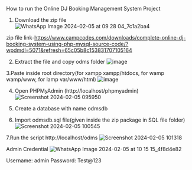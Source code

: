 How to run the Online DJ Booking  Management System Project 

1. Download the zip file 
![WhatsApp Image 2024-02-05 at 09 28 04_7c1a2ba4](https://github.com/HarshuGY/database/assets/152411694/14b098e2-5222-4b1a-aacd-be91fc6f4a08)

zip file link-https://www.campcodes.com/downloads/complete-online-dj-booking-system-using-php-mysql-source-code/?wpdmdl=5071&refresh=65c05b8c153831707105164


2. Extract the file and copy odms folder 
![image](https://github.com/HarshuGY/database/assets/152411694/ac7800df-f2f7-4448-ac3b-64ebb3a43bf8)

3.Paste inside root directory(for xampp xampp/htdocs, for wamp wamp/www, for lamp var/www/html)
![image](https://github.com/HarshuGY/database/assets/152411694/6aca3672-9472-465a-89a2-9f009b6e6ee9)

4. Open PHPMyAdmin (http://localhost/phpmyadmin)
                                                    ![Screenshot 2024-02-05 095950](https://github.com/HarshuGY/database/assets/152411694/33625be0-c364-4f96-8f6a-9e9ddd6887e7)

5. Create a database with name odmsdb

6. Import odmsdb.sql file(given inside the zip package in SQL file folder)
![Screenshot 2024-02-05 100545](https://github.com/HarshuGY/database/assets/152411694/88d6de42-e49b-4cbc-a9f2-d9fe363f9bed)

7.Run the script http://localhost/odms
![Screenshot 2024-02-05 101318](https://github.com/HarshuGY/database/assets/152411694/790d8226-3aa7-40b6-a995-9212ccc7995f)

Admin Credential
![WhatsApp Image 2024-02-05 at 10 15 15_4f8d4e82](https://github.com/HarshuGY/database/assets/152411694/97ac591b-8183-4c86-81c5-765f2b0607ab)

Username: admin
Password: Test@123

